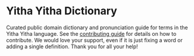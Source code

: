 
# Yitha Yitha Dictionary

Curated public domain dictionary and pronunciation guide for terms in the Yitha Yitha language. See the [contributing guide](https://github.com/drumworkteam/term/blob/make/.github/contributing.md) for details on how to contribute. We would love your support, even if it is just fixing a word or adding a single definition. Thank you for all your help!